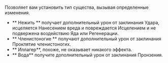 Позволяет вам установить тип существа, вызывая определенные изменения. 
* ** Нежить ** получает дополнительный урон от заклинания Удара, исцеляется Нанесением вреда и повреждается Исцелением
и не подвержена воздействию Яда или Регенерации. 
* ** Членистоногие ** получают дополнительный урон от заклинания Проклятие членистоногих. 
* ** Иллагер**, похоже, не оказывает никакого эффекта.
* ** Вода** получите дополнительный урон от заклинания Пронзения. 